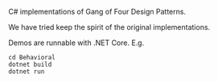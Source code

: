 C# implementations of Gang of Four Design Patterns.

We have tried keep the spirit of the original implementations.

Demos are runnable with .NET Core. E.g.

```
cd Behavioral
dotnet build
dotnet run
```
